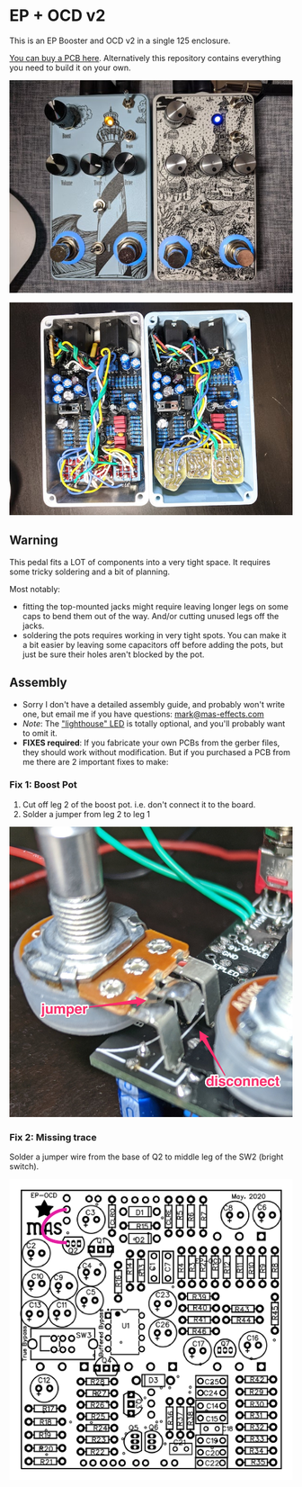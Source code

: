 # EP + OCD v2

This is an EP Booster and OCD v2 in a single 125 enclosure.

[You can buy a PCB here](https://mas-effects.square.site/product/ocd-ep-booster-board/19?cp=true&sa=true&sbp=false&q=false). Alternatively this repository contains everything you need to build it on your own.

![picture of the EP+OCD pedal](EP-OCD.jpg)

![gutshot inside the EP+OCD pedal](EP-OCD-guts.jpg)

## Warning

This pedal fits a LOT of components into a very tight space.  It requires some tricky soldering and a bit of planning.

Most notably:

* fitting the top-mounted jacks might require leaving longer legs on some caps to bend them out of the way. And/or cutting unused legs off the jacks.
* soldering the pots requires working in very tight spots. You can make it a bit easier by leaving some capacitors off before adding the pots, but just be sure their holes aren't blocked by the pot.

## Assembly

* Sorry I don't have a detailed assembly guide, and probably won't write one, but email me if you have questions: mark@mas-effects.com
* *Note*: The ["lighthouse" LED](assembly/offboard-wiring-LEDs.png) is totally optional, and you'll probably want to omit it.
* **FIXES required**: If you fabricate your own PCBs from the gerber files, they should work without modification.  But if you purchased a PCB from me there are 2 important fixes to make:

### Fix 1: Boost Pot

1. Cut off leg 2 of the boost pot. i.e. don't connect it to the board.
2. Solder a jumper from leg 2 to leg 1

![picture of the boost pot pic](assembly/boost-pot-modification.jpg)

### Fix 2: Missing trace

Solder a jumper wire from the base of Q2 to middle leg of the SW2 (bright switch).

![picture of jumper wire](assembly/jumper-wire.png)

